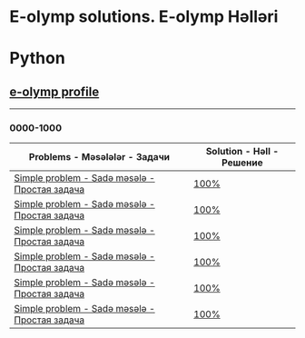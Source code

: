 # E-olymp solutions. E-olymp Həlləri
# Python
## [e-olymp profile](https://www.e-olymp.com/en/users/MureZa)
---
### 0000-1000
| Problems - Məsələlər - Задачи | Solution - Həll - Решение |
|-------------------------------|---------------------------|
|[Simple problem - Sadə məsələ - Простая задача ](https://www.e-olymp.com/en/problems/1) | [ 100% ](https://github.com/nurlangarash/e-olymp/blob/main/0000-1000/1.py)|
|[Simple problem - Sadə məsələ - Простая задача ](https://www.e-olymp.com/en/problems/1) | [ 100% ](https://github.com/nurlangarash/e-olymp/blob/main/0000-1000/1.py)|
|[Simple problem - Sadə məsələ - Простая задача ](https://www.e-olymp.com/en/problems/1) | [ 100% ](https://github.com/nurlangarash/e-olymp/blob/main/0000-1000/1.py)|
|[Simple problem - Sadə məsələ - Простая задача ](https://www.e-olymp.com/en/problems/1) | [ 100% ](https://github.com/nurlangarash/e-olymp/blob/main/0000-1000/1.py)|
|[Simple problem - Sadə məsələ - Простая задача ](https://www.e-olymp.com/en/problems/1) | [ 100% ](https://github.com/nurlangarash/e-olymp/blob/main/0000-1000/1.py)|
|[Simple problem - Sadə məsələ - Простая задача ](https://www.e-olymp.com/en/problems/1) | [ 100% ](https://github.com/nurlangarash/e-olymp/blob/main/0000-1000/1.py)|

